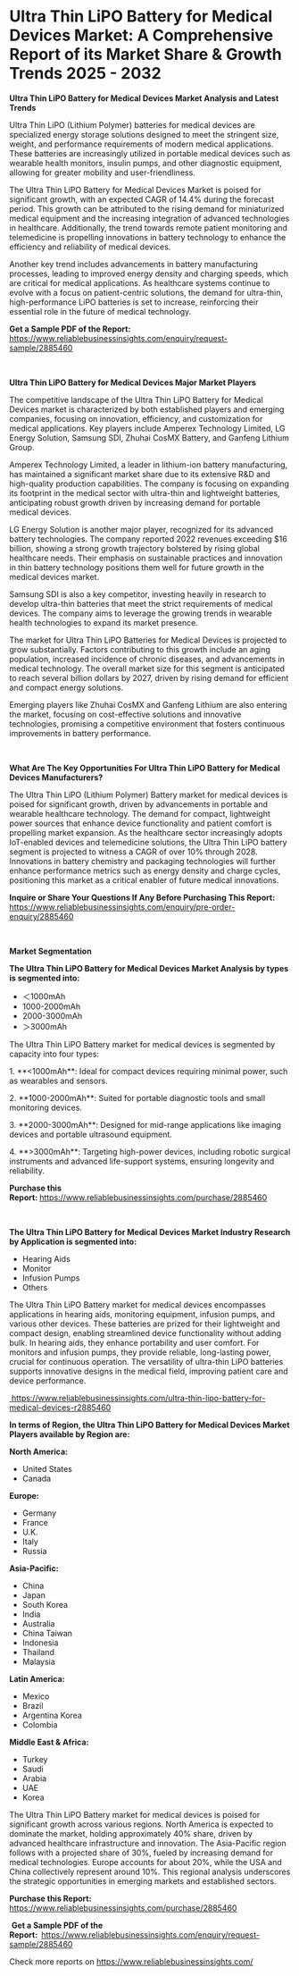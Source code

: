 <p><h1>Ultra Thin LiPO Battery for Medical Devices Market: A Comprehensive Report of its Market Share & Growth Trends 2025 - 2032</h1></p><p><strong>Ultra Thin LiPO Battery for Medical Devices Market Analysis and Latest Trends</strong></p>
<p><p>Ultra Thin LiPO (Lithium Polymer) batteries for medical devices are specialized energy storage solutions designed to meet the stringent size, weight, and performance requirements of modern medical applications. These batteries are increasingly utilized in portable medical devices such as wearable health monitors, insulin pumps, and other diagnostic equipment, allowing for greater mobility and user-friendliness.</p><p>The Ultra Thin LiPO Battery for Medical Devices Market is poised for significant growth, with an expected CAGR of 14.4% during the forecast period. This growth can be attributed to the rising demand for miniaturized medical equipment and the increasing integration of advanced technologies in healthcare. Additionally, the trend towards remote patient monitoring and telemedicine is propelling innovations in battery technology to enhance the efficiency and reliability of medical devices.</p><p>Another key trend includes advancements in battery manufacturing processes, leading to improved energy density and charging speeds, which are critical for medical applications. As healthcare systems continue to evolve with a focus on patient-centric solutions, the demand for ultra-thin, high-performance LiPO batteries is set to increase, reinforcing their essential role in the future of medical technology.</p></p>
<p><strong>Get a Sample PDF of the Report:&nbsp;</strong> <a href="https://www.reliablebusinessinsights.com/enquiry/request-sample/2885460?utm_campaign=3074&utm_medium=2&utm_source=Github&utm_content=ia&utm_term=13032025&utm_id=ultra-thin-lipo-battery-for-medical-devices">https://www.reliablebusinessinsights.com/enquiry/request-sample/2885460</a></p>
<p>&nbsp;</p>
<p><strong>Ultra Thin LiPO Battery for Medical Devices Major Market Players</strong></p>
<p><p>The competitive landscape of the Ultra Thin LiPO Battery for Medical Devices market is characterized by both established players and emerging companies, focusing on innovation, efficiency, and customization for medical applications. Key players include Amperex Technology Limited, LG Energy Solution, Samsung SDI, Zhuhai CosMX Battery, and Ganfeng Lithium Group.</p><p>Amperex Technology Limited, a leader in lithium-ion battery manufacturing, has maintained a significant market share due to its extensive R&D and high-quality production capabilities. The company is focusing on expanding its footprint in the medical sector with ultra-thin and lightweight batteries, anticipating robust growth driven by increasing demand for portable medical devices.</p><p>LG Energy Solution is another major player, recognized for its advanced battery technologies. The company reported 2022 revenues exceeding $16 billion, showing a strong growth trajectory bolstered by rising global healthcare needs. Their emphasis on sustainable practices and innovation in thin battery technology positions them well for future growth in the medical devices market.</p><p>Samsung SDI is also a key competitor, investing heavily in research to develop ultra-thin batteries that meet the strict requirements of medical devices. The company aims to leverage the growing trends in wearable health technologies to expand its market presence.</p><p>The market for Ultra Thin LiPO Batteries for Medical Devices is projected to grow substantially. Factors contributing to this growth include an aging population, increased incidence of chronic diseases, and advancements in medical technology. The overall market size for this segment is anticipated to reach several billion dollars by 2027, driven by rising demand for efficient and compact energy solutions.</p><p>Emerging players like Zhuhai CosMX and Ganfeng Lithium are also entering the market, focusing on cost-effective solutions and innovative technologies, promising a competitive environment that fosters continuous improvements in battery performance.</p></p>
<p>&nbsp;</p>
<p><strong>What Are The Key Opportunities For Ultra Thin LiPO Battery for Medical Devices Manufacturers?</strong></p>
<p><p>The Ultra Thin LiPO (Lithium Polymer) Battery market for medical devices is poised for significant growth, driven by advancements in portable and wearable healthcare technology. The demand for compact, lightweight power sources that enhance device functionality and patient comfort is propelling market expansion. As the healthcare sector increasingly adopts IoT-enabled devices and telemedicine solutions, the Ultra Thin LiPO battery segment is projected to witness a CAGR of over 10% through 2028. Innovations in battery chemistry and packaging technologies will further enhance performance metrics such as energy density and charge cycles, positioning this market as a critical enabler of future medical innovations.</p></p>
<p><strong>Inquire or Share Your Questions If Any Before Purchasing This Report:</strong> <a href="https://www.reliablebusinessinsights.com/enquiry/pre-order-enquiry/2885460?utm_campaign=3074&utm_medium=2&utm_source=Github&utm_content=ia&utm_term=13032025&utm_id=ultra-thin-lipo-battery-for-medical-devices">https://www.reliablebusinessinsights.com/enquiry/pre-order-enquiry/2885460</a></p>
<p>&nbsp;</p>
<p><strong>Market Segmentation</strong></p>
<p><strong>The Ultra Thin LiPO Battery for Medical Devices Market Analysis by types is segmented into:</strong></p>
<p><ul><li>＜1000mAh</li><li>1000-2000mAh</li><li>2000-3000mAh</li><li>＞3000mAh</li></ul></p>
<p><p>The Ultra Thin LiPO Battery market for medical devices is segmented by capacity into four types: </p><p>1. **<1000mAh**: Ideal for compact devices requiring minimal power, such as wearables and sensors.</p><p>2. **1000-2000mAh**: Suited for portable diagnostic tools and small monitoring devices. </p><p>3. **2000-3000mAh**: Designed for mid-range applications like imaging devices and portable ultrasound equipment. </p><p>4. **>3000mAh**: Targeting high-power devices, including robotic surgical instruments and advanced life-support systems, ensuring longevity and reliability.</p></p>
<p><strong>Purchase this Report:&nbsp;</strong><a href="https://www.reliablebusinessinsights.com/purchase/2885460?utm_campaign=3074&utm_medium=2&utm_source=Github&utm_content=ia&utm_term=13032025&utm_id=ultra-thin-lipo-battery-for-medical-devices">https://www.reliablebusinessinsights.com/purchase/2885460</a></p>
<p>&nbsp;</p>
<p><strong>The Ultra Thin LiPO Battery for Medical Devices Market Industry Research by Application is segmented into:</strong></p>
<p><ul><li>Hearing Aids</li><li>Monitor</li><li>Infusion Pumps</li><li>Others</li></ul></p>
<p><p>The Ultra Thin LiPO Battery market for medical devices encompasses applications in hearing aids, monitoring equipment, infusion pumps, and various other devices. These batteries are prized for their lightweight and compact design, enabling streamlined device functionality without adding bulk. In hearing aids, they enhance portability and user comfort. For monitors and infusion pumps, they provide reliable, long-lasting power, crucial for continuous operation. The versatility of ultra-thin LiPO batteries supports innovative designs in the medical field, improving patient care and device performance.</p></p>
<p><a href="https://www.reliablebusinessinsights.com/ultra-thin-lipo-battery-for-medical-devices-r2885460?utm_campaign=3074&utm_medium=2&utm_source=Github&utm_content=ia&utm_term=13032025&utm_id=ultra-thin-lipo-battery-for-medical-devices">&nbsp;https://www.reliablebusinessinsights.com/ultra-thin-lipo-battery-for-medical-devices-r2885460</a></p>
<p><strong>In terms of Region, the Ultra Thin LiPO Battery for Medical Devices Market Players available by Region are:</strong></p>
<p>
    <p> <strong> North America: </strong>
        <ul>
            <li>United States</li>
            <li>Canada</li>
        </ul>
        </p> 
    <p> <strong> Europe: </strong>
        <ul>
            <li>Germany</li>
            <li>France</li>
            <li>U.K.</li>
            <li>Italy</li>
            <li>Russia</li>
        </ul>
        </p> 
    <p> <strong> Asia-Pacific: </strong>
        <ul>
            <li>China</li>
            <li>Japan</li>
            <li>South Korea</li>
            <li>India</li>
            <li>Australia</li>
            <li>China Taiwan</li>
            <li>Indonesia</li>
            <li>Thailand</li>
            <li>Malaysia</li>
        </ul>
        </p> 
    <p> <strong> Latin America: </strong>
        <ul>
            <li>Mexico</li>
            <li>Brazil</li>
            <li>Argentina Korea</li>
            <li>Colombia</li>
        </ul>
        </p> 
    <p> <strong> Middle East & Africa: </strong>
        <ul>
            <li>Turkey</li>
            <li>Saudi</li>
            <li>Arabia</li>
            <li>UAE</li>
            <li>Korea</li>
        </ul>
    </p>
    </p>
<p><p>The Ultra Thin LiPO Battery market for medical devices is poised for significant growth across various regions. North America is expected to dominate the market, holding approximately 40% share, driven by advanced healthcare infrastructure and innovation. The Asia-Pacific region follows with a projected share of 30%, fueled by increasing demand for medical technologies. Europe accounts for about 20%, while the USA and China collectively represent around 10%. This regional analysis underscores the strategic opportunities in emerging markets and established sectors.</p></p>
<p><strong>Purchase this Report: </strong><a href="https://www.reliablebusinessinsights.com/purchase/2885460?utm_campaign=3074&utm_medium=2&utm_source=Github&utm_content=ia&utm_term=13032025&utm_id=ultra-thin-lipo-battery-for-medical-devices">https://www.reliablebusinessinsights.com/purchase/2885460</a></p>
<p>&nbsp;<strong>Get a Sample PDF of the Report:&nbsp;&nbsp;</strong><a href="https://www.reliablebusinessinsights.com/enquiry/request-sample/2885460?utm_campaign=3074&utm_medium=2&utm_source=Github&utm_content=ia&utm_term=13032025&utm_id=ultra-thin-lipo-battery-for-medical-devices">https://www.reliablebusinessinsights.com/enquiry/request-sample/2885460</a></p>
<p><strong></strong></p>
<p>Check more reports on <a href="https://www.reliablebusinessinsights.com/?utm_campaign=3074&utm_medium=2&utm_source=Github&utm_content=ia&utm_term=13032025&utm_id=ultra-thin-lipo-battery-for-medical-devices">https://www.reliablebusinessinsights.com/</a></p>